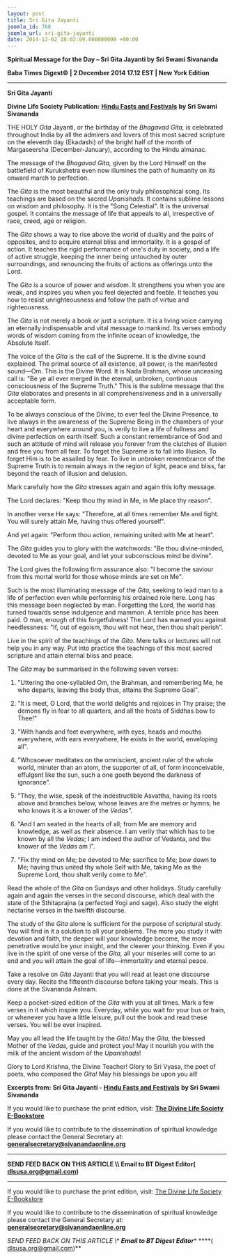 ```yaml
---
layout: post
title: Sri Gita Jayanti
joomla_id: 768
joomla_url: sri-gita-jayanti
date: 2014-12-02 18:02:09.000000000 +00:00
---
```

  

















































**Spiritual Message for the Day – Sri Gita Jayanti by Sri Swami Sivananda**

**Baba Times Digest© | 2 December 2014 17.12 EST | New York Edition**

* * *  


**Sri Gita Jayanti**

**Divine Life Society Publication:** [**Hindu Fasts and Festivals**](http://www.dlshq.org/religions/gita_siva.htm) **by Sri Swami Sivananda**

THE HOLY _Gita_ Jayanti, or the birthday of the _Bhagavad Gita,_ is celebrated throughout India by all the admirers and lovers of this most sacred scripture on the eleventh day (Ekadashi) of the bright half of the month of Margaseersha (December-January), according to the Hindu almanac.

The message of the _Bhagavad Gita,_ given by the Lord Himself on the battlefield of Kurukshetra even now illumines the path of humanity on its onward march to perfection.

The _Gita_ is the most beautiful and the only truly philosophical song. Its teachings are based on the sacred _Upanishads_. It contains sublime lessons on wisdom and philosophy. It is the "Song Celestial". It is the universal gospel. It contains the message of life that appeals to all, irrespective of race, creed, age or religion.

The _Gita_ shows a way to rise above the world of duality and the pairs of opposites, and to acquire eternal bliss and immortality. It is a gospel of action. It teaches the rigid performance of one's duty in society, and a life of active struggle, keeping the inner being untouched by outer surroundings, and renouncing the fruits of actions as offerings unto the Lord.

The _Gita_ is a source of power and wisdom. It strengthens you when you are weak, and inspires you when you feel dejected and feeble. It teaches you how to resist unrighteousness and follow the path of virtue and righteousness.

The _Gita_ is not merely a book or just a scripture. It is a living voice carrying an eternally indispensable and vital message to mankind. Its verses embody words of wisdom coming from the infinite ocean of knowledge, the Absolute Itself.

The voice of the _Gita_ is the call of the Supreme. It is the divine sound explained. The primal source of all existence, all power, is the manifested sound—Om. This is the Divine Word. It is Nada Brahman, whose unceasing call is: "Be ye all ever merged in the eternal, unbroken, continuous consciousness of the Supreme Truth." This is the sublime message that the _Gita_ elaborates and presents in all comprehensiveness and in a universally acceptable form.

To be always conscious of the Divine, to ever feel the Divine Presence, to live always in the awareness of the Supreme Being in the chambers of your heart and everywhere around you, is verily to live a life of fullness and divine perfection on earth itself. Such a constant remembrance of God and such an attitude of mind will release you forever from the clutches of illusion and free you from all fear. To forget the Supreme is to fall into illusion. To forget Him is to be assailed by fear. To live in unbroken remembrance of the Supreme Truth is to remain always in the region of light, peace and bliss, far beyond the reach of illusion and delusion.

Mark carefully how the _Gita_ stresses again and again this lofty message.

The Lord declares: "Keep thou thy mind in Me, in Me place thy reason".

In another verse He says: "Therefore, at all times remember Me and fight. You will surely attain Me, having thus offered yourself".

And yet again: "Perform thou action, remaining united with Me at heart".

The _Gita_ guides you to glory with the watchwords: "Be thou divine-minded, devoted to Me as your goal, and let your subconscious mind be divine".

The Lord gives the following firm assurance also: "I become the saviour from this mortal world for those whose minds are set on Me".

Such is the most illuminating message of the _Gita,_ seeking to lead man to a life of perfection even while performing his ordained role here. Long has this message been neglected by man. Forgetting the Lord, the world has turned towards sense indulgence and mammon. A terrible price has been paid. O man, enough of this forgetfulness! The Lord has warned you against heedlessness: "If, out of egoism, thou wilt not hear, then thou shalt perish".

Live in the spirit of the teachings of the _Gita._ Mere talks or lectures will not help you in any way. Put into practice the teachings of this most sacred scripture and attain eternal bliss and peace.

The _Gita_ may be summarised in the following seven verses:

1. "Uttering the one-syllabled Om, the Brahman, and remembering Me, he who departs, leaving the body thus, attains the Supreme Goal".

2. "It is meet, O Lord, that the world delights and rejoices in Thy praise; the demons fly in fear to all quarters, and all the hosts of Siddhas bow to Thee!"

3. "With hands and feet everywhere, with eyes, heads and mouths everywhere, with ears everywhere, He exists in the world, enveloping all".

4. "Whosoever meditates on the omniscient, ancient ruler of the whole world, minuter than an atom, the supporter of all, of form inconceivable, effulgent like the sun, such a one goeth beyond the darkness of ignorance".

5. "They, the wise, speak of the indestructible Asvattha, having its roots above and branches below, whose leaves are the metres or hymns; he who knows it is a knower of the _Vedas"._

6. "And I am seated in the hearts of all; from Me are memory and knowledge, as well as their absence. I am verily that which has to be known by all the _Vedas_; I am indeed the author of Vedanta, and the knower of the _Vedas_ am I".

7. "Fix thy mind on Me; be devoted to Me; sacrifice to Me; bow down to Me; having thus united thy whole Self with Me, taking Me as the Supreme Lord, thou shalt verily come to Me".

Read the whole of the _Gita_ on Sundays and other holidays. Study carefully again and again the verses in the second discourse, which deal with the state of the Sthitaprajna (a perfected Yogi and sage). Also study the eight nectarine verses in the twelfth discourse.

The study of the _Gita_ alone is sufficient for the purpose of scriptural study. You will find in it a solution to all your problems. The more you study it with devotion and faith, the deeper will your knowledge become, the more penetrative would be your insight, and the clearer your thinking. Even if you live in the spirit of one verse of the _Gita,_ all your miseries will come to an end and you will attain the goal of life—immortality and eternal peace.

Take a resolve on _Gita_ Jayanti that you will read at least one discourse every day. Recite the fifteenth discourse before taking your meals. This is done at the Sivananda Ashram.

Keep a pocket-sized edition of the _Gita_ with you at all times. Mark a few verses in it which inspire you. Everyday, while you wait for your bus or train, or whenever you have a little leisure, pull out the book and read these verses. You will be ever inspired.

May you all lead the life taught by the _Gita!_ May the _Gita,_ the blessed Mother of the _Vedas,_ guide and protect you! May it nourish you with the milk of the ancient wisdom of the _Upanishads_!

Glory to Lord Krishna, the Divine Teacher! Glory to Sri Vyasa, the poet of poets, who composed the _Gita!_ May his blessings be upon you all!



**Excerpts from:**  **Sri Gita Jayanti -** [**Hindu Fasts and Festivals**](http://www.dlshq.org/religions/gita_siva.htm) **by Sri Swami Sivananda**

If you would like to purchase the print edition, visit: **[The Divine Life Society E-Bookstore](http://www.dlshq.org/download/download.htm)**

If you would like to contribute to the dissemination of spiritual knowledge please contact the General Secretary at: [](mailto:%20%3Cscript%20type=%27text/javascript%27%3E%20%3C%21--%20var%20prefix%20=%20%27ma%27%20+%20%27il%27%20+%20%27to%27;%20var%20path%20=%20%27hr%27%20+%20%27ef%27%20+%20%27=%27;%20var%20addy57016%20=%20%27generalsecretary%27%20+%20%27@%27;%20addy57016%20=%20addy57016%20+%20%27sivanandaonline%27%20+%20%27.%27%20+%20%27org%27;%20document.write%28%27%3Ca%20%27%20+%20path%20+%20%27%5C%27%27%20+%20prefix%20+%20%27:%27%20+%20addy57016%20+%20%27%5C%27%3E%27%29;%20document.write%28addy57016%29;%20document.write%28%27%3C%5C/a%3E%27%29;%20//--%3E%5Cn%20%3C/script%3E%3Cscript%20type=%27text/javascript%27%3E%20%3C%21--%20document.write%28%27%3Cspan%20style=%5C%27display:%20none;%5C%27%3E%27%29;%20//--%3E%20%3C/script%3EThis%20email%20address%20is%20being%20protected%20from%20spambots.%20You%20need%20JavaScript%20enabled%20to%20view%20it.%20%3Cscript%20type=%27text/javascript%27%3E%20%3C%21--%20document.write%28%27%3C/%27%29;%20document.write%28%27span%3E%27%29;%20//--%3E%20%3C/script%3E?subject=Contribution%20to%20Dissemination%20of%20Spiritual%20Knowledge) **generalsecretary@sivanandaonline.org**

****

**SEND FEED BACK ON THIS ARTICLE \\\ Email to BT Digest Editor[](mailto:%20%3Cscript%20type=%27text/javascript%27%3E%20%3C%21--%20var%20prefix%20=%20%27ma%27%20+%20%27il%27%20+%20%27to%27;%20var%20path%20=%20%27hr%27%20+%20%27ef%27%20+%20%27=%27;%20var%20addy72654%20=%20%27dlsusa.org%27%20+%20%27@%27;%20addy72654%20=%20addy72654%20+%20%27gmail%27%20+%20%27.%27%20+%20%27com%27;%20document.write%28%27%3Ca%20%27%20+%20path%20+%20%27%5C%27%27%20+%20prefix%20+%20%27:%27%20+%20addy72654%20+%20%27%5C%27%3E%27%29;%20document.write%28addy72654%29;%20document.write%28%27%3C%5C/a%3E%27%29;%20//--%3E%5Cn%20%3C/script%3E%3Cscript%20type=%27text/javascript%27%3E%20%3C%21--%20document.write%28%27%3Cspan%20style=%5C%27display:%20none;%5C%27%3E%27%29;%20//--%3E%20%3C/script%3EThis%20email%20address%20is%20being%20protected%20from%20spambots.%20You%20need%20JavaScript%20enabled%20to%20view%20it.%20%3Cscript%20type=%27text/javascript%27%3E%20%3C%21--%20document.write%28%27%3C/%27%29;%20document.write%28%27span%3E%27%29;%20//--%3E%20%3C/script%3E?subject=DLS%20Posts)( [dlsusa.org@gmail.com](mailto:dlsusa.org@gmail.com))**



* * *



  

If you would like to purchase the print edition, visit: [The Divine Life Society E-Bookstore](http://www.dlshq.org/download/download.htm)

If you would like to contribute to the dissemination of spiritual knowledge please contact the General Secretary at: **[generalsecretary@sivanandaonline.org](mailto:generalsecretary@sivanandaonline.org)**

**SEND FEED BACK ON THIS ARTICLE \\\**  **Email to BT Digest Editor**** [](mailto:%20%3Cscript%20type=%27text/javascript%27%3E%20%3C%21--%20var%20prefix%20=%20%27ma%27%20+%20%27il%27%20+%20%27to%27;%20var%20path%20=%20%27hr%27%20+%20%27ef%27%20+%20%27=%27;%20var%20addy72654%20=%20%27dlsusa.org%27%20+%20%27@%27;%20addy72654%20=%20addy72654%20+%20%27gmail%27%20+%20%27.%27%20+%20%27com%27;%20document.write%28%27%3Ca%20%27%20+%20path%20+%20%27%5C%27%27%20+%20prefix%20+%20%27:%27%20+%20addy72654%20+%20%27%5C%27%3E%27%29;%20document.write%28addy72654%29;%20document.write%28%27%3C%5C/a%3E%27%29;%20//--%3E%5Cn%20%3C/script%3E%3Cscript%20type=%27text/javascript%27%3E%20%3C%21--%20document.write%28%27%3Cspan%20style=%5C%27display:%20none;%5C%27%3E%27%29;%20//--%3E%20%3C/script%3EThis%20email%20address%20is%20being%20protected%20from%20spambots.%20You%20need%20JavaScript%20enabled%20to%20view%20it.%20%3Cscript%20type=%27text/javascript%27%3E%20%3C%21--%20document.write%28%27%3C/%27%29;%20document.write%28%27span%3E%27%29;%20//--%3E%20%3C/script%3E?subject=DLS%20Posts)****( [dlsusa.org@gmail.com](mailto:dlsusa.org@gmail.com))**  
